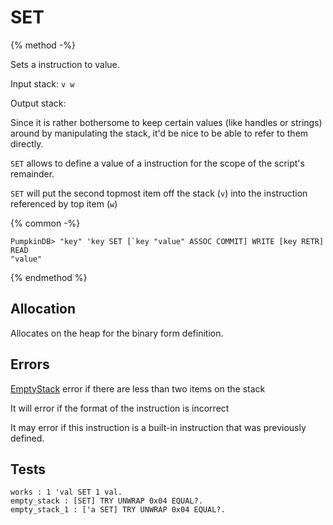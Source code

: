 # SET

{% method -%}

Sets a instruction to value.

Input stack: `v w`

Output stack:

Since it is rather bothersome to keep certain values (like handles
or strings) around by manipulating the stack, it'd be nice to be able
to refer to them directly.

`SET` allows to define a value of a instruction for the scope of the script's
remainder.

`SET` will put the second topmost item off the stack (`v`) into the
instruction referenced by top item (`w`)

{% common -%}

```
PumpkinDB> "key" 'key SET [`key "value" ASSOC COMMIT] WRITE [key RETR] READ
"value"
```

{% endmethod %}

## Allocation

Allocates on the heap for the binary form definition.

## Errors

[EmptyStack](./errors/EmptyStack.md) error if there are less than two items on the stack

It will error if the format of the instruction is incorrect

It may error if this instruction is a built-in instruction that was previously
defined.

## Tests

```test
works : 1 'val SET 1 val.
empty_stack : [SET] TRY UNWRAP 0x04 EQUAL?.
empty_stack_1 : ['a SET] TRY UNWRAP 0x04 EQUAL?.
```
